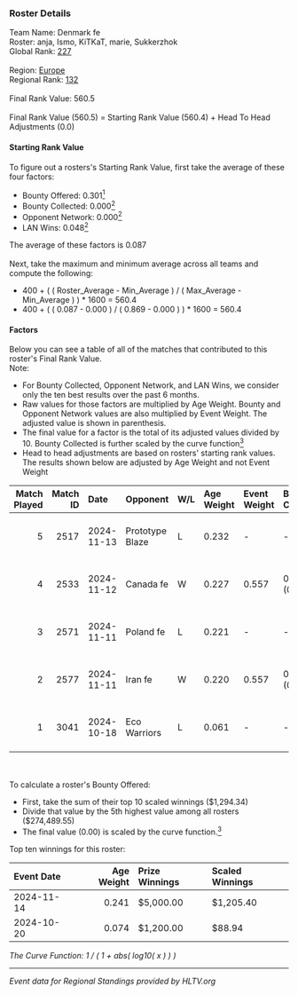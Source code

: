 ### Roster Details<br />
Team Name: Denmark fe<br />
Roster: anja, Ismo, KiTKaT, marie, Sukkerzhok<br />
Global Rank: [227](../../standings_global_2025_04_07.md)<br />
<br />
Region: [Europe]( ../../standings_europe_2025_04_07.md)<br />
Regional Rank: [132]( ../../standings_europe_2025_04_07.md)<br />
<br />
Final Rank Value:  560.5<br />
<br />
Final Rank Value (560.5) = Starting Rank Value (560.4) + Head To Head Adjustments (0.0)<br />

#### Starting Rank Value<br />
To figure out a rosters's Starting Rank Value, first take the average of these four factors:<br />
- Bounty Offered: 0.301[<sup>1</sup>](#table2)
- Bounty Collected: 0.000[<sup>2</sup>](#table1)
- Opponent Network: 0.000[<sup>2</sup>](#table1)
- LAN Wins: 0.048[<sup>2</sup>](#table1)

The average of these factors is 0.087<br />
<br />
Next, take the maximum and minimum average across all teams and compute the following:<br />
- 400 + ( ( Roster_Average - Min_Average ) / ( Max_Average - Min_Average ) ) * 1600 = 560.4
- 400 + ( ( 0.087 - 0.000 ) / ( 0.869 - 0.000 ) ) * 1600 = 560.4


#### Factors<br />
Below you can see a table of all of the matches that contributed to this roster's Final Rank Value.<br />
Note:<br />

- For Bounty Collected, Opponent Network, and LAN Wins, we consider only the ten best results over the past 6 months.
- Raw values for those factors are multiplied by Age Weight. Bounty and Opponent Network values are also multiplied by Event Weight. The adjusted value is shown in parenthesis.
- The final value for a factor is the total of its adjusted values divided by 10. Bounty Collected is further scaled by the curve function[<sup>3</sup>](#curveFunction)
- Head to head adjustments are based on rosters' starting rank values. The results shown below are adjusted by Age Weight and not Event Weight
<span id="table1"></span><br />


| Match Played | Match ID | Date       | Opponent        | W/L | Age Weight | Event Weight | Bounty Collected | Opponent Network | LAN Wins  | H2H Adj. | Roster                                |
| -: | -: | :- | :- | :- | :- | :- | :- | :- | :- | -: | :- |
|            5 |     2517 | 2024-11-13 | Prototype Blaze | L   | 0.232      | -            | -                | -                | -         |    -1.98 | anja, Ismo, KiTKaT, marie, Sukkerzhok |
|            4 |     2533 | 2024-11-12 | Canada fe       | W   | 0.227      | 0.557        | 0.000 (0.000)    | 0.012 (0.002)    | 1 (0.227) |     2.18 | anja, Ismo, KiTKaT, marie, Sukkerzhok |
|            3 |     2571 | 2024-11-11 | Poland fe       | L   | 0.221      | -            | -                | -                | -         |    -1.60 | anja, Ismo, KiTKaT, marie, Sukkerzhok |
|            2 |     2577 | 2024-11-11 | Iran fe         | W   | 0.220      | 0.557        | 0.000 (0.000)    | 0.000 (0.000)    | 1 (0.220) |     2.00 | anja, Ismo, KiTKaT, marie, Sukkerzhok |
|            1 |     3041 | 2024-10-18 | Eco Warriors    | L   | 0.061      | -            | -                | -                | -         |    -0.60 | Ismo, KiTKaT, marie, Nea, pullox      |

<br />
<span id="table2"></span><br />
To calculate a roster's Bounty Offered:<br />

- First, take the sum of their top 10 scaled winnings ($1,294.34)
- Divide that value by the 5th highest value among all rosters ($274,489.55)
- The final value (0.00) is scaled by the curve function.[<sup>3</sup>](#curveFunction)

Top ten winnings for this roster:<br />

| Event Date | Age Weight | Prize Winnings | Scaled Winnings |
| :- | -: | :- | :- |
| 2024-11-14 |      0.241 | $5,000.00      | $1,205.40       |
| 2024-10-20 |      0.074 | $1,200.00      | $88.94          |


<span id="curveFunction"></span>_The Curve Function: 1 / ( 1 + abs( log10( x ) ) )_<br />

---
_Event data for Regional Standings provided by HLTV.org_<br />
